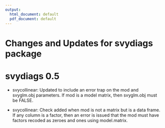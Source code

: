 ```yaml
---
output:
  html_document: default
  pdf_document: default
---
```

# Changes and Updates for svydiags package

# svydiags 0.5

*    svycollinear: Updated to include an error trap on the mod and svyglm.obj parameters. If mod is a model matrix, then svyglm.obj must be FALSE.

*    svycollinear: Check added when mod is not a matrix but is a data frame. If any column is a factor, then an error is issued that the mod must have factors recoded as zeroes and ones using model.matrix.
